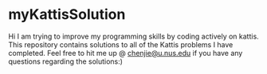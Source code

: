 # myKattisSolution

Hi I am trying to improve my programming skills by coding actively on kattis. This repository contains solutions to all of the Kattis problems I have completed. Feel free to hit me up @ chenjie@u.nus.edu if you have any questions regarding the solutions:)
